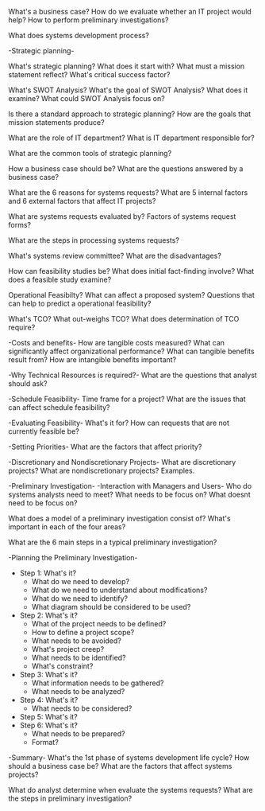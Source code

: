 What's a business case?
How do we evaluate whether an IT project would help?
How to perform preliminary investigations? 

What does systems development process? 

-Strategic planning-

What's strategic planning? 
What does it start with? 
What must a mission statement reflect?
What's critical success factor? 

What's SWOT Analysis? 
What's the goal of SWOT Analysis?
What does it examine?
What could SWOT Analysis focus on?

Is there a standard approach to strategic planning?
How are the goals that mission statements produce?

What are the role of IT department?
What is IT department responsible for? 

What are the common tools of strategic planning?

How a business case should be?
What are the questions answered by a business case?

What are the 6 reasons for systems requests? 
What are 5 internal factors and 6 external factors that affect IT projects?

What are systems requests evaluated by? 
Factors of systems request forms? 

What are the steps in processing systems requests?

What's systems review committee?
What are the disadvantages? 

How can feasibility studies be? 
What does initial fact-finding involve? 
What does a feasible study examine? 

Operational Feasibilty? 
What can affect a proposed system? 
Questions that can help to predict a operational feasibility?

What's TCO? 
What out-weighs TCO? 
What does determination of TCO require? 

-Costs and benefits-
How are tangible costs measured? 
What can significantly affect organizational performance? 
What can tangible benefits result from?
How are intangible benefits important?

-Why Technical Resources is required?- 
What are the questions that analyst should ask?

-Schedule Feasibility-
Time frame for a project? 
What are the issues that can affect schedule feasibility?

-Evaluating Feasibility-
What's it for?
How can requests that are not currently feasible be? 

-Setting Priorities-
What are the factors that affect priority? 

-Discretionary and Nondiscretionary Projects-
What are discretionary projects? 
What are nondiscretionary projects? Examples.

-Preliminary Investigation-
-Interaction with Managers and Users-
Who do systems analysts need to meet?
What needs to be focus on? What doesnt need to be focus on?

What does a model of a preliminary investigation consist of? 
What's important in each of the four areas? 

What are the 6 main steps in a typical preliminary investigation? 

-Planning the Preliminary Investigation-
+ Step 1: What's it? 
	+ What do we need to develop? 
	+ What do we need to understand about modifications? 
	+ What do we need to identify? 
	+ What diagram should be considered to be used?
+ Step 2: What's it? 
	+ What of the project needs to be defined? 
	+ How to define a project scope? 
	+ What needs to be avoided? 
	+ What's project creep? 
	+ What needs to be identified?
	+ What's constraint? 
+ Step 3: What's it? 
	+ What information needs to be gathered? 
	+ What needs to be analyzed? 
+ Step 4: What's it? 
	+ What needs to be considered? 
+ Step 5: What's it? 
+ Step 6: What's it? 
	+ What needs to be prepared? 
	+ Format? 


-Summary-
What's the 1st phase of systems development life cycle? 
How should a business case be? 
What are the factors that affect systems projects? 

What do analyst determine when evaluate the systems requests?
What are the steps in preliminary investigation?
